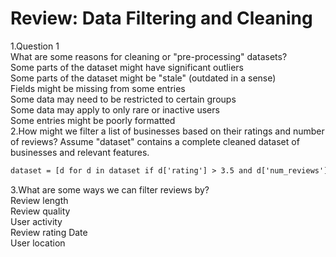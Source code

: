 # Review: Data Filtering and Cleaning
1.Question 1  
W​hat are some reasons for cleaning or "pre-processing" datasets?  
S​ome parts of the dataset might have significant outliers    
S​ome parts of the dataset might be "stale" (outdated in a sense)  
F​ields might be missing from some entries  
S​ome data may need to be restricted to certain groups  
S​ome data may apply to only rare or inactive users  
S​ome entries might be poorly formatted  
2.H​ow might we filter a list of businesses based on their ratings and number of reviews? Assume "dataset" contains a complete cleaned dataset of businesses and relevant features.  
```html
dataset = [d for d in dataset if d['rating'] > 3.5 and d['num_reviews'] == 20]
```
3.W​hat are some ways we can filter reviews by?  
R​eview length  
R​eview quality  
U​ser activity  
R​eview rating D​ate  
User location  
